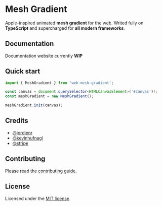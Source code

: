 # Mesh Gradient

Apple-inspired animated **mesh gradient** for the web. Writed fully on **TypeScript** and supercharged for **all modern frameworks**.

## Documentation

Documentation website currently **WIP**

## Quick start

```ts
import { MeshGradient } from 'web-mesh-gradient';

const canvas = document.querySelector<HTMLCanvasElement>('#canvas')!;
const meshGradient = new MeshGradient();

meshGradient.init(canvas);
```

## Credits

- [@jordienr](https://github.com/jordienr)
- [@kevinhufnagl](https://kevinhufnagl.com/)
- [@stripe](https://stripe.com)

## Contributing

Please read the [contributing guide](/CONTRIBUTING.md).

## License

Licensed under the [MIT license](/LICENSE.md).
